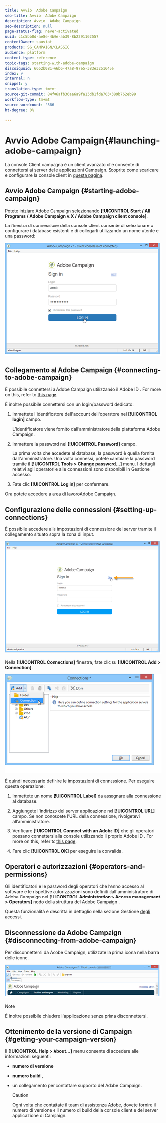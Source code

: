 ```yaml
---
title: Avvio  Adobe Campaign
seo-title: Avvio  Adobe Campaign
description: Avvio  Adobe Campaign
seo-description: null
page-status-flag: never-activated
uuid: c1c5bb0d-ae8e-4b0e-ab39-8b2291162557
contentOwner: sauviat
products: SG_CAMPAIGN/CLASSIC
audience: platform
content-type: reference
topic-tags: starting-with-adobe-campaign
discoiquuid: 6652b081-66b6-47a8-97e5-383e3251647e
index: y
internal: n
snippet: y
translation-type: tm+mt
source-git-commit: 84f06afb36aa6a9fa13db1fda7034389b762eb99
workflow-type: tm+mt
source-wordcount: '386'
ht-degree: 0%

---
```



# Avvio  Adobe Campaign{#launching-adobe-campaign}

La console Client campagna è un client avanzato che consente di connettersi ai server delle applicazioni Campaign. Scoprite come scaricare e configurare la console client in [questa pagina](../../installation/using/installing-the-client-console.md).

## Avvio  Adobe Campaign {#starting-adobe-campaign}

Potete iniziare  Adobe Campaign selezionando **[!UICONTROL Start / All Programs / Adobe Campaign v.X / Adobe Campaign client console]**.

La finestra di connessione della console client consente di selezionare o configurare i database esistenti e di collegarli utilizzando un nome utente e una password:

![](assets/s_ncs_user_login.png)

## Collegamento al Adobe Campaign  {#connecting-to-adobe-campaign}

È possibile connettersi a  Adobe Campaign utilizzando il Adobe ID . For more on this, refer to [this page](../../integrations/using/about-adobe-id.md).

È inoltre possibile connettersi con un login/password dedicato:

1. Immettete l&#39;identificatore dell&#39;account dell&#39;operatore nel **[!UICONTROL login]** campo.

   L’identificatore viene fornito dall’amministratore della piattaforma  Adobe Campaign.

1. Immettere la password nel **[!UICONTROL Password]** campo.

   La prima volta che accedete al database, la password è quella fornita dall&#39;amministratore. Una volta connessi, potete cambiare la password tramite il **[!UICONTROL Tools > Change password...]** menu. I dettagli relativi agli operatori e alle connessioni sono disponibili in Gestione [](../../platform/using/access-management.md)accesso.

1. Fate clic **[!UICONTROL Log in]** per confermare.

Ora potete accedere a [area di lavoro](../../platform/using/adobe-campaign-workspace.md)Adobe Campaign.

## Configurazione delle connessioni {#setting-up-connections}

È possibile accedere alle impostazioni di connessione del server tramite il collegamento situato sopra la zona di input.

![](assets/s_ncs_user_connections_management.png)

Nella **[!UICONTROL Connections]** finestra, fate clic su **[!UICONTROL Add > Connection]**.

![](assets/s_ncs_user_add_connexion.png)

È quindi necessario definire le impostazioni di connessione. Per eseguire questa operazione:

1. Immettete un nome **[!UICONTROL Label]** da assegnare alla connessione al database.

1. Aggiungete l&#39;indirizzo del server applicazione nel **[!UICONTROL URL]** campo. Se non conoscete l’URL della connessione, rivolgetevi all’amministratore.

1. Verificare **[!UICONTROL Connect with an Adobe ID]** che gli operatori possano connettersi alla console utilizzando il proprio Adobe ID . For more on this, refer to [this page](../../integrations/using/about-adobe-id.md).

1. Fare clic **[!UICONTROL OK]** per eseguire la convalida.

## Operatori e autorizzazioni {#operators-and-permissions}

Gli identificatori e le password degli operatori che hanno accesso al software e le rispettive autorizzazioni sono definiti dall&#39;amministratore di Adobe Campaign  nel **[!UICONTROL Administration > Access management > Operators]** nodo della struttura del Adobe Campaign .

Questa funzionalità è descritta in dettaglio nella sezione Gestione [degli](../../platform/using/access-management.md) accessi.

## Disconnessione da  Adobe Campaign {#disconnecting-from-adobe-campaign}

Per disconnettersi da  Adobe Campaign, utilizzate la prima icona nella barra delle icone.

![](assets/s_ncs_user_deconnexion.png)

>[!NOTE]
>
>È inoltre possibile chiudere l&#39;applicazione senza prima disconnettersi.

## Ottenimento della versione di Campaign {#getting-your-campaign-version}

Il **[!UICONTROL Help > About...]** menu consente di accedere alle informazioni seguenti:

* **numero di versione** ,
* **numero build** ,
* un collegamento per contattare  supporto del Adobe Campaign.

   >[!CAUTION]
   >
   >Ogni volta che contattate il team di assistenza Adobe, dovete fornire il numero di versione e il numero di build della console client e del server applicazione di Campaign.

